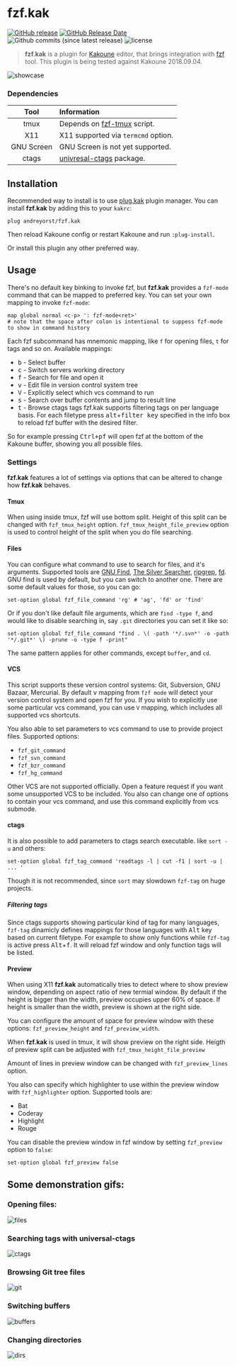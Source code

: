 # fzf.kak

[![GitHub release](https://img.shields.io/github/release/andreyorst/fzf.kak.svg)](https://github.com/andreyorst/fzf.kak/releases)
[![GitHub Release Date](https://img.shields.io/github/release-date/andreyorst/fzf.kak.svg)](https://github.com/andreyorst/fzf.kak/releases)
![Github commits (since latest release)](https://img.shields.io/github/commits-since/andreyorst/fzf.kak/latest.svg)
![license](https://img.shields.io/github/license/andreyorst/fzf.kak.svg)

> **fzf.kak** is a plugin for [Kakoune](https://github.com/mawww/kakoune) editor, that brings integration with [fzf](https://github.com/junegunn/fzf)
> tool. This plugin is being tested against Kakoune 2018.09.04.

![showcase](https://user-images.githubusercontent.com/19470159/46813471-6ee76800-cd7f-11e8-89aa-123b3a5f9f1b.gif)

### Dependencies
|Tool      |Information                                                                            |
|:--------:|:--------------------------------------------------------------------------------------|
|tmux      |Depends on [fzf-tmux](https://github.com/junegunn/fzf/blob/master/bin/fzf-tmux) script.|
|X11       |X11 supported via `termcmd` option.                                                    |
|GNU Screen|GNU Screen is not yet supported.                                                       |
|ctags     |[univresal-ctags](https://github.com/universal-ctags/ctags) package.                   |

## Installation
Recommended way to install is to use [plug.kak](https://github.com/andreyorst/plug.kak)  plugin
manager. You can install **fzf.kak** by adding this to your `kakrc`:

```kak
plug andreyorst/fzf.kak
```

Then reload Kakoune config or restart Kakoune and run `:plug-install`. 

Or install this plugin any other preferred way.

## Usage
There's no default key binking to invoke fzf, but **fzf.kak** provides a `fzf-mode` command that can be mapped to preferred key.
You can set your own mapping to invoke `fzf-mode`:
```
map global normal <c-p> ': fzf-mode<ret>'
# note that the space after colon is intentional to suppess fzf-mode to show in command history
```
Each fzf subcommand has mnemonic mapping, like `f` for opening files, `t` for tags and so on.
Available mappings:
- <kbd>b</kbd> - Select buffer
- <kbd>c</kbd> - Switch servers working directory
- <kbd>f</kbd> - Search for file and open it
- <kbd>v</kbd> - Edit file in version control system tree
- <kbd>V</kbd> - Explicitly select which vcs command to run
- <kbd>s</kbd> - Search over buffer contents and jump to result line
- <kbd>t</kbd> - Browse ctags tags
  fzf.kak supports filtering tags on per language basis. For each filetype
  press <kbd>alt</kbd>+<kbd>filter key</kbd> specified in the info box to
  reload fzf buffer with the desired filter.

So for example pressing  <kbd>Ctrl+p</kbd><kbd>f</kbd>  will  open  fzf  at  the
bottom of the Kakoune buffer, showing you all possible files.

### Settings
**fzf.kak** features a lot of settings via options that can be altered to change how **fzf.kak** behaves.

#### Tmux
When using inside tmux, fzf will use bottom split. Height of this split can be changed with `fzf_tmux_height` option.
`fzf_tmux_height_file_preview` option is used to control height of the split when you do file searching.

#### Files
You can configure what command to use to search for files, and it's arguments.
Supported tools are [GNU Find](https://www.gnu.org/software/findutils/), [The Silver Searcher](https://github.com/ggreer/the_silver_searcher), [ripgrep](https://github.com/BurntSushi/ripgrep), [fd](https://github.com/sharkdp/fd). GNU find is used by default, but you can switch to another one. There are some default values for those, so you can go:

```kak
set-option global fzf_file_command 'rg' # 'ag', 'fd' or 'find' 
```

Or if you don't like default file arguments, which are `find -type f`, and would like to disable searching in, say `.git` directories you can set it like so:

```kak
set-option global fzf_file_command "find . \( -path '*/.svn*' -o -path '*/.git*' \) -prune -o -type f -print"
```

The same pattern applies for other commands, except `buffer`, and `cd`.

#### VCS
This script supports these version control systems: Git, Subversion, GNU Bazaar, Mercurial.
By default <kbd>v</kbd> mapping from `fzf mode` will detect your version control system and open fzf for you.
If you wish to explicitly use some particular vcs command, you can use `V` mapping, which includes
all supported vcs shortcuts.

You also able to set parameters to vcs command to use to provide project files. Supported options:

* `fzf_git_command`
* `fzf_svn_command`
* `fzf_bzr_command`
* `fzf_hg_command`

Other VCS are not supported officially. Open a feature request if you want some unsupported VCS to be included.
You also can change one of options to contain your vcs command, and use this command explicitly from vcs submode.

#### ctags
It is also possible to add parameters to ctags search executable. like `sort -u` and others:

```kak
set-option global fzf_tag_command 'readtags -l | cut -f1 | sort -u | ... ' 
```

Though it is not recommended, since `sort` may slowdown `fzf-tag` on huge projects.

##### Filtering tags
Since ctags supports showing particular kind of tag for many languages,
`fzf-tag` dinamicly defines mappings for those languages with <kbd>Alt</kbd> key based on current filetype.
For example to show only functions while `fzf-tag` is active press <kbd>Alt</kbd>+<kbd>f</kbd>.
It will reload fzf window and only function tags will be listed.

#### Preview
When using X11 **fzf.kak** automatically tries to detect where to show preview window, depending
on aspect ratio of new termial window. By default if the height is bigger than the width, preview occupies
upper 60% of space. If height is smaller than the width, preview is shown at the right side.

You can configure the amount of space for preview window with these options: `fzf_preview_height` and `fzf_preview_width`.

When **fzf.kak** is used in tmux, it will show preview on the right side. Heigth of preview split can be adjusted with
`fzf_tmux_height_file_preview`

Amount of lines in preview window can be changed with `fzf_preview_lines` option.

You also can specify which highlighter to use within the preview window with `fzf_highlighter` option. 
Supported tools are:

* Bat
* Coderay
* Highlight
* Rouge

You can disable the preview window in fzf window by setting `fzf_preview` option to `false`:

```kak
set-option global fzf_preview false
```

## Some demonstration gifs:
### Opening files:
![files](https://user-images.githubusercontent.com/19470159/45917778-3988e200-be85-11e8-890d-b180d013b99e.gif)

### Searching tags with universal-ctags
![ctags](https://user-images.githubusercontent.com/19470159/45917775-3988e200-be85-11e8-8959-d7ddf17961b7.gif)

### Browsing Git tree files
![git](https://user-images.githubusercontent.com/19470159/45917779-3988e200-be85-11e8-9136-c0c830e838bc.gif)

### Switching buffers
![buffers](https://user-images.githubusercontent.com/19470159/45917774-38f04b80-be85-11e8-963b-5721bd6364b3.gif)

### Changing directories
![dirs](https://user-images.githubusercontent.com/19470159/45917776-3988e200-be85-11e8-89bf-7c1453806c83.gif)

